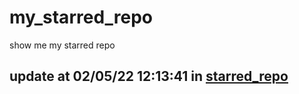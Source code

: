 # my_starred_repo
show me my starred repo

update at 02/05/22 12:13:41 in [starred_repo](./index.html)
---

